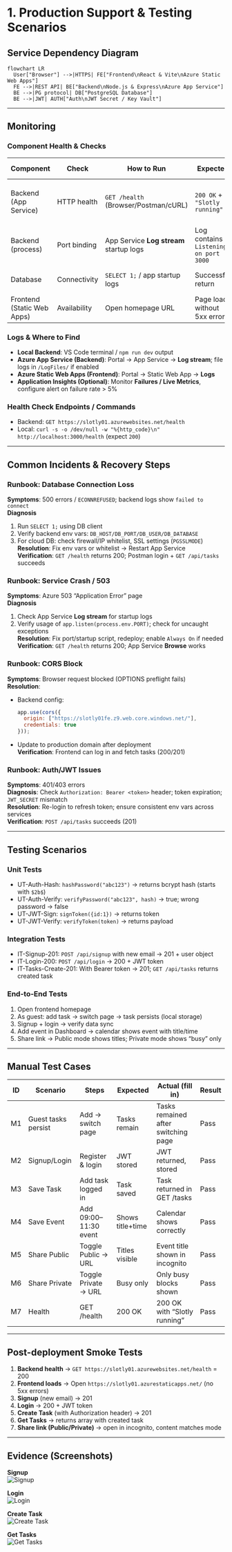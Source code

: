 # 1. Production Support & Testing Scenarios

## Service Dependency Diagram

```mermaid
flowchart LR
  User["Browser"] -->|HTTPS| FE["Frontend\nReact & Vite\nAzure Static Web Apps"]
  FE -->|REST API| BE["Backend\nNode.js & Express\nAzure App Service"]
  BE -->|PG protocol| DB["PostgreSQL Database"]
  BE -->|JWT| AUTH["Auth\nJWT Secret / Key Vault"]
```

---

## Monitoring

### Component Health & Checks

| Component | Check | How to Run | Expected | Alert Threshold |
|---|---|---|---|---|
| Backend (App Service) | HTTP health | `GET /health` (Browser/Postman/cURL) | `200 OK` + `"Slotly running"` | 3 consecutive failures within 1 minute |
| Backend (process) | Port binding | App Service **Log stream** startup logs | Log contains `Listening on port 3000` | No log or repeated crash |
| Database | Connectivity | `SELECT 1;` / app startup logs | Successful return | > 3 failed connection attempts |
| Frontend (Static Web Apps) | Availability | Open homepage URL | Page loads without 5xx errors | 5xx or 404 |

### Logs & Where to Find

- **Local Backend**: VS Code terminal / `npm run dev` output  
- **Azure App Service (Backend)**: Portal → App Service → **Log stream**; file logs in `/LogFiles/` if enabled  
- **Azure Static Web Apps (Frontend)**: Portal → Static Web App → **Logs**  
- **Application Insights (Optional)**: Monitor **Failures / Live Metrics**, configure alert on failure rate > 5%  

### Health Check Endpoints / Commands

- Backend: `GET https://slotly01.azurewebsites.net/health`  
- Local: `curl -s -o /dev/null -w "%{http_code}\n" http://localhost:3000/health` (expect `200`)  

---

## Common Incidents & Recovery Steps

### Runbook: Database Connection Loss
**Symptoms**: 500 errors / `ECONNREFUSED`; backend logs show `failed to connect`  
**Diagnosis**  
1. Run `SELECT 1;` using DB client  
2. Verify backend env vars: `DB_HOST/DB_PORT/DB_USER/DB_DATABASE`  
3. For cloud DB: check firewall/IP whitelist, SSL settings (`PGSSLMODE`)  
**Resolution**: Fix env vars or whitelist → Restart App Service  
**Verification**: `GET /health` returns 200; Postman login + `GET /api/tasks` succeeds  

### Runbook: Service Crash / 503
**Symptoms**: Azure 503 “Application Error” page  
**Diagnosis**  
1. Check App Service **Log stream** for startup logs  
2. Verify usage of `app.listen(process.env.PORT)`; check for uncaught exceptions  
**Resolution**: Fix port/startup script, redeploy; enable `Always On` if needed  
**Verification**: `GET /health` returns 200; App Service **Browse** works  

### Runbook: CORS Block
**Symptoms**: Browser request blocked (OPTIONS preflight fails)  
**Resolution**:  
- Backend config:  
  ```js
  app.use(cors({
    origin: ["https://slotly01fe.z9.web.core.windows.net/"],
    credentials: true
  }));
  ```  
- Update to production domain after deployment  
**Verification**: Frontend can log in and fetch tasks (200/201)  

### Runbook: Auth/JWT Issues
**Symptoms**: 401/403 errors  
**Diagnosis**: Check `Authorization: Bearer <token>` header; token expiration; `JWT_SECRET` mismatch  
**Resolution**: Re-login to refresh token; ensure consistent env vars across services  
**Verification**: `POST /api/tasks` succeeds (201)  

---

## Testing Scenarios

### Unit Tests
- UT-Auth-Hash: `hashPassword("abc123")` → returns bcrypt hash (starts with `$2b$`)  
- UT-Auth-Verify: `verifyPassword("abc123", hash)` → true; wrong password → false  
- UT-JWT-Sign: `signToken({id:1})` → returns token  
- UT-JWT-Verify: `verifyToken(token)` → returns payload  

### Integration Tests
- IT-Signup-201: `POST /api/signup` with new email → 201 + user object  
- IT-Login-200: `POST /api/login` → 200 + JWT token  
- IT-Tasks-Create-201: With Bearer token → 201; `GET /api/tasks` returns created task  

### End-to-End Tests
1. Open frontend homepage  
2. As guest: add task → switch page → task persists (local storage)  
3. Signup + login → verify data sync  
4. Add event in Dashboard → calendar shows event with title/time  
5. Share link → Public mode shows titles; Private mode shows “busy” only  

---

## Manual Test Cases

| ID | Scenario         | Steps                  | Expected                  | Actual (fill in)               | Result |
|----|-----------------|------------------------|---------------------------|--------------------------------|--------|
| M1 | Guest tasks persist | Add → switch page   | Tasks remain             | Tasks remained after switching page | Pass   |
| M2 | Signup/Login    | Register & login       | JWT stored                | JWT returned, stored                | Pass   |
| M3 | Save Task       | Add task logged in     | Task saved                | Task returned in GET /tasks         | Pass   |
| M4 | Save Event      | Add 09:00–11:30 event  | Shows title+time          | Calendar shows correctly            | Pass   |
| M5 | Share Public    | Toggle Public → URL    | Titles visible            | Event title shown in incognito      | Pass   |
| M6 | Share Private   | Toggle Private → URL   | Busy only                 | Only busy blocks shown              | Pass   |
| M7 | Health          | GET /health            | 200 OK                    | 200 OK with “Slotly running”        | Pass   |

---

## Post-deployment Smoke Tests

1. **Backend health** → `GET https://slotly01.azurewebsites.net/health` = 200  
2. **Frontend loads** → Open `https://slotly01.azurestaticapps.net/` (no 5xx errors)  
3. **Signup** (new email) → 201  
4. **Login** → 200 + JWT token  
5. **Create Task** (with Authorization header) → 201  
6. **Get Tasks** → returns array with created task  
7. **Share link (Public/Private)** → open in incognito, content matches mode  

---

## Evidence (Screenshots)

**Signup**  
![Signup](assets/signup.png)

**Login**  
![Login](assets/login.png)

**Create Task**  
![Create Task](assets/create_task.png)

**Get Tasks**  
![Get Tasks](assets/get_tasks.png)

